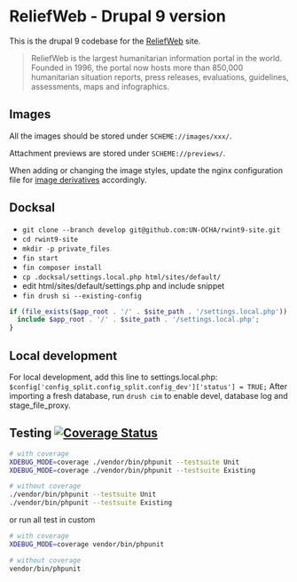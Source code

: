 # ReliefWeb - Drupal 9 version

This is the drupal 9 codebase for the [ReliefWeb](https://reliefweb.int) site.

> ReliefWeb is the largest humanitarian information portal in the world. Founded
in 1996, the portal now hosts more than 850,000 humanitarian situation reports,
press releases, evaluations, guidelines, assessments, maps and infographics.

## Images

All the images should be stored under `SCHEME://images/xxx/`.

Attachment previews are stored under `SCHEME://previews/`.

When adding or changing the image styles, update the nginx configuration file
for [image derivatives](/docker/etc/nginx/custom/03_derivative_images.conf)
accordingly.

## Docksal

- `git clone --branch develop git@github.com:UN-OCHA/rwint9-site.git`
- `cd rwint9-site`
- `mkdir -p private_files`
- `fin start`
- `fin composer install`
- `cp .docksal/settings.local.php html/sites/default/`
- edit html/sites/default/settings.php and include snippet
- `fin drush si --existing-config`

```php
if (file_exists($app_root . '/' . $site_path . '/settings.local.php')) {
  include $app_root . '/' . $site_path . '/settings.local.php';
}
```

## Local development

For local development, add this line to settings.local.php:
`$config['config_split.config_split.config_dev']['status'] = TRUE;`
After importing a fresh database, run `drush cim` to enable devel, database log
and stage_file_proxy.

## Testing [![Coverage Status](https://coveralls.io/repos/github/UN-OCHA/rwint9-site/badge.svg)](https://coveralls.io/github/UN-OCHA/rwint9-site)

```bash
# with coverage
XDEBUG_MODE=coverage ./vendor/bin/phpunit --testsuite Unit
XDEBUG_MODE=coverage ./vendor/bin/phpunit --testsuite Existing

# without coverage
./vendor/bin/phpunit --testsuite Unit
./vendor/bin/phpunit --testsuite Existing
```

or run all test in custom

```bash
# with coverage
XDEBUG_MODE=coverage vendor/bin/phpunit

# without coverage
vendor/bin/phpunit
```
